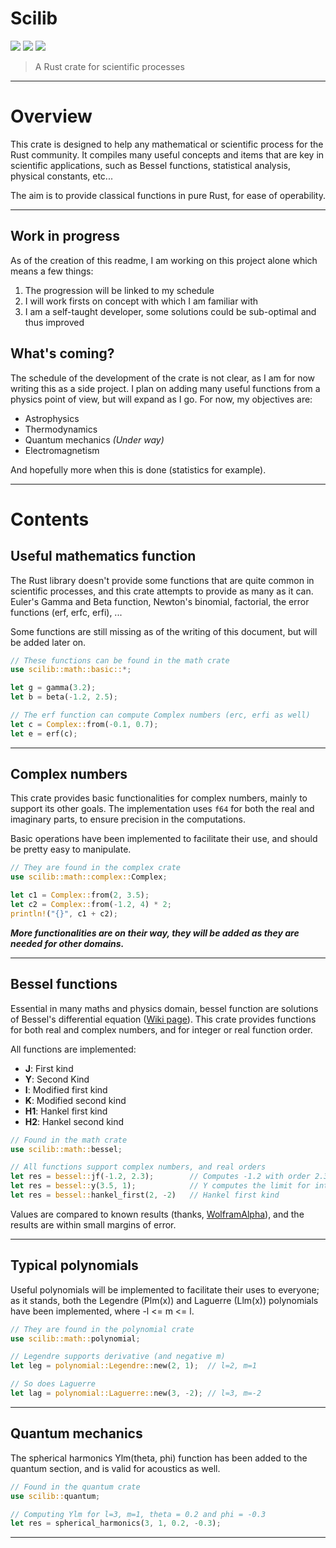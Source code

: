 # Scilib

![](https://img.shields.io/docsrs/scilib?label=Tests&style=flat-square)
![](https://img.shields.io/crates/v/scilib?style=flat-square)
![](https://img.shields.io/crates/l/scilib?style=flat-square)

> A Rust crate for scientific processes

---

# Overview

This crate is designed to help any mathematical or scientific process for the Rust community. It compiles many useful concepts and items that are key in scientific applications, such as Bessel functions, statistical analysis, physical constants, etc...

The aim is to provide classical functions in pure Rust, for ease of operability.

---

## Work in progress

As of the creation of this readme, I am working on this project alone which means a few things:

1. The progression will be linked to my schedule
2. I will work firsts on concept with which I am familiar with
3. I am a self-taught developer, some solutions could be sub-optimal and thus improved

## What's coming?

The schedule of the development of the crate is not clear, as I am for now writing this as a side project. I plan on adding many useful functions from a physics point of view, but will expand as I go. For now, my objectives are:

- Astrophysics
- Thermodynamics
- Quantum mechanics *(Under way)*
- Electromagnetism

And hopefully more when this is done (statistics for example).

---

# Contents

## Useful mathematics function

The Rust library doesn't provide some functions that are quite common in scientific processes, and this crate attempts to provide as many as it can. Euler's Gamma and Beta function, Newton's binomial, factorial, the error functions (erf, erfc, erfi), ...

Some functions are still missing as of the writing of this document, but will be added later on.

```rust
// These functions can be found in the math crate
use scilib::math::basic::*;

let g = gamma(3.2);
let b = beta(-1.2, 2.5);

// The erf function can compute Complex numbers (erc, erfi as well)
let c = Complex::from(-0.1, 0.7);
let e = erf(c);
```

---

## Complex numbers

This crate provides basic functionalities for complex numbers, mainly to support its other goals. The implementation uses `f64` for both the real and imaginary parts, to ensure precision in the computations.

Basic operations have been implemented to facilitate their use, and should be pretty easy to manipulate.

```rust
// They are found in the complex crate
use scilib::math::complex::Complex;

let c1 = Complex::from(2, 3.5);
let c2 = Complex::from(-1.2, 4) * 2;
println!("{}", c1 + c2);
```

***More functionalities are on their way, they will be added as they are needed for other domains.***

---

## Bessel functions

Essential in many maths and physics domain, bessel function are solutions of Bessel's differential equation ([Wiki page](https://en.wikipedia.org/wiki/Bessel_function)). This crate provides functions for both real and complex numbers, and for integer or real function order.

All functions are implemented:
- **J**: First kind
- **Y**: Second Kind
- **I**: Modified first kind
- **K**: Modified second kind
- **H1**: Hankel first kind
- **H2**: Hankel second kind

```rust
// Found in the math crate
use scilib::math::bessel;

// All functions support complex numbers, and real orders
let res = bessel::jf(-1.2, 2.3);        // Computes -1.2 with order 2.3 in J
let res = bessel::y(3.5, 1);            // Y computes the limit for integer order
let res = bessel::hankel_first(2, -2)   // Hankel first kind
```

Values are compared to known results (thanks, [WolframAlpha](https://www.wolframalpha.com/)), and the results are within small margins of error.

---

## Typical polynomials

Useful polynomials will be implemented to facilitate their uses to everyone; as it stands, both the Legendre (Plm(x)) and Laguerre (Llm(x)) polynomials have been implemented, where -l <= m <= l.

```rust
// They are found in the polynomial crate
use scilib::math::polynomial;

// Legendre supports derivative (and negative m)
let leg = polynomial::Legendre::new(2, 1);  // l=2, m=1

// So does Laguerre
let lag = polynomial::Laguerre::new(3, -2); // l=3, m=-2
```

---

## Quantum mechanics

The spherical harmonics Ylm(theta, phi) function has been added to the quantum section, and is valid for acoustics as well.

```rust
// Found in the quantum crate
use scilib::quantum;

// Computing Ylm for l=3, m=1, theta = 0.2 and phi = -0.3
let res = spherical_harmonics(3, 1, 0.2, -0.3);
```

---
